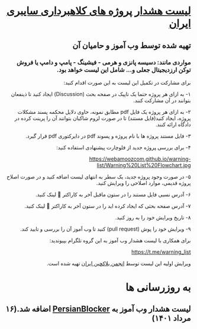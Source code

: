 <div dir="rtl">

# [لیست هشدار پروژه های کلاهبرداری سایبری ایران](https://webamoozcom.github.io/warning-list/) 
## تهیه شده توسط وب آموز و حامیان آن
### مواردی مانند: دسیسه پانزی و هرمی - فیشینگ - پامپ و دامپ یا فروش توکن ارزدیجیتال جعلی و... شامل این لیست خواهد بود.
برای مشارکت در تکمیل این لیست به این صورت اقدام کنید:

۱- به ازای هر پروژه حتما یک تاپیک در صفحه بحث (Discussion) ایجاد کنید تا ذینفعان بتوانند در آن مشارکت کنند.

۲- به ازای هر پروژه یک فایل pdf مطابق نمونه، حاوی دلایل محکمه پسند مشکلات پروژه، ایجاد کنید(فایل مستند) تا در صورت لزوم شاکیان بتوانند آن را پرینت کرده در دادگاه ارائه کنند.
  
۳- فایل مستند پروژه ها با نام پروژه و پسوند pdf در دایرکتوری pdf قرار گیرد.
  
۴- برای بررسی ‍‍‍پروژه جدید از فلوچارت پیشنهادی استفاده کنید:

  https://webamoozcom.github.io/warning-list/Warning%20List%20Flowchart.jpg

۵- در صورت وجود پروژه جدید، یک سطر به انتهای لیست اضافه کنید و در صورت اصلاح پروژه قدیمی، موارد اصلاحی را ویرایش کنید.

۶- آدرس نسبی فایل مستند را در ستون ماقبل آخر به کاراکتر 🔗 لینک کنید.

۷- آدرس صفحه بحثی که ایجاد کرده اید را در ستون آخر به کاراکتر 🔗 لینک کنید.
  
۸- تاریخ ویرایش خود را به روز کنید.  

۹- ویرایش خود را پوش (pull request) کنید تا وب آموز آن را بررسی و تایید کند.

برای همکاری با لیست هشدار وب آموز به این گروه تلگرام بپیوندید:

  https://t.me/warning_list
  
ویرایش اولیه این لیست توسط [انجمن بلاکچین ایران](https://iranblockchain.org/) تهیه شده است.

# به روزرسانی ها
## لیست هشدار وب آموز به [PersianBlocker](https://github.com/MasterKia/PersianBlocker) اضافه شد.(۱۶ مرداد ۱۴۰۱)


</div>

